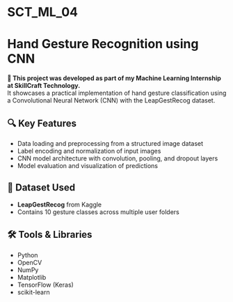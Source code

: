 # SCT_ML_04
# Hand Gesture Recognition using CNN

**🔧 This project was developed as part of my Machine Learning Internship at SkillCraft Technology.**  
It showcases a practical implementation of hand gesture classification using a Convolutional Neural Network (CNN) with the LeapGestRecog dataset.

## 🔍 Key Features
- Data loading and preprocessing from a structured image dataset  
- Label encoding and normalization of input images  
- CNN model architecture with convolution, pooling, and dropout layers  
- Model evaluation and visualization of predictions

## 📁 Dataset Used
- **LeapGestRecog** from Kaggle  
- Contains 10 gesture classes across multiple user folders

## 🛠️ Tools & Libraries
- Python  
- OpenCV  
- NumPy  
- Matplotlib  
- TensorFlow (Keras)  
- scikit-learn
